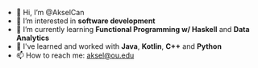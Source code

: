 - 👋 Hi, I’m @AkselCan
- 👀 I’m interested in **software development**
- 🌱 I’m currently learning **Functional Programming w/ Haskell** and **Data Analytics**
- 🍋 I've learned and worked with **Java**, **Kotlin**, **C++** and **Python**
- 📫 How to reach me: aksel@ou.edu

<!---
AkselCan/AkselCan is a ✨ special ✨ repository because its `README.md` (this file) appears on your GitHub profile.
You can click the Preview link to take a look at your changes.
--->
